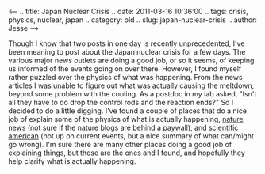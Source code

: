 <--
.. title: Japan Nuclear Crisis
.. date: 2011-03-16 10:36:00
.. tags: crisis, physics, nuclear, japan
.. category: old
.. slug: japan-nuclear-crisis
.. author: Jesse
-->


Though I know that two posts in one day is recently unprecedented, I've
been meaning to post about the Japan nuclear crisis for a few days. The
various major news outlets are doing a good job, or so it seems, of
keeping us informed of the events going on over there. However, I found
myself rather puzzled over the physics of what was happening. From the
news articles I was unable to figure out what was actually causing the
meltdown, beyond some problem with the cooling. As a postdoc in my lab
asked, "Isn't all they have to do drop the control rods and the reaction
ends?" So I decided to do a little digging. I've found a couple of
places that do a nice job of explain some of the physics of what is
actually happening, [nature
news](http://blogs.nature.com/news/thegreatbeyond/2011/03/fukushima_crisis_anatomy_of_a.html)
(not sure if the nature blogs are behind a paywall), and [scientific
american](http://www.scientificamerican.com/article.cfm?id=fukushima-core)
(not up on current events, but a nice summary of what can/might go
wrong). I'm sure there are many other places doing a good job of
explaining things, but these are the ones and I found, and hopefully
they help clarify what is actually happening.
